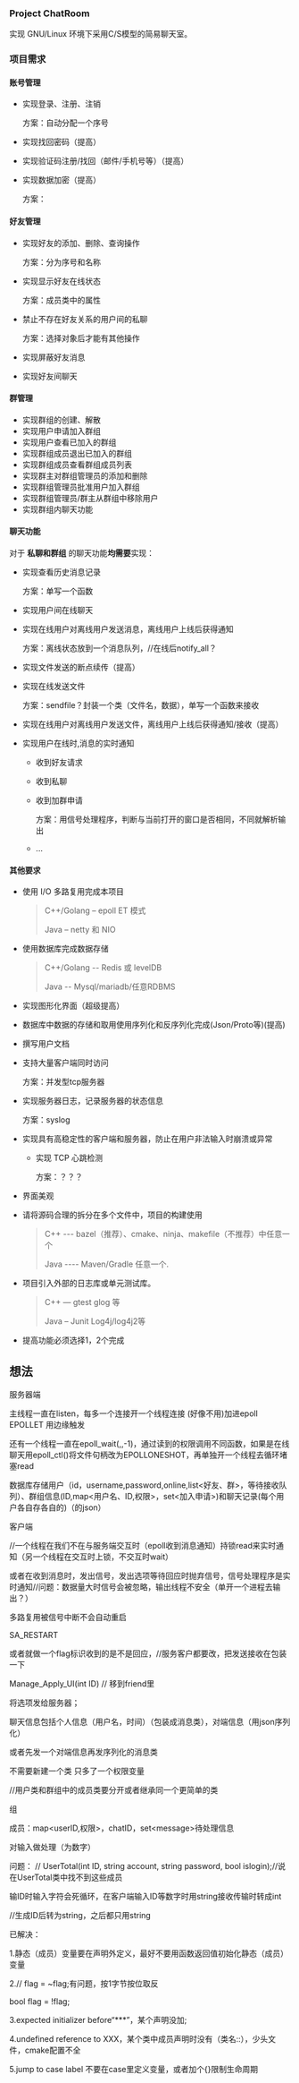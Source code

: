 ### Project ChatRoom


实现 GNU/Linux 环境下采用C/S模型的简易聊天室。


### 项目需求

#### 账号管理

- 实现登录、注册、注销

  方案：自动分配一个序号

- 实现找回密码（提高）

- 实现验证码注册/找回（邮件/手机号等）（提高）

- 实现数据加密（提高）

  方案：

#### 好友管理

- 实现好友的添加、删除、查询操作

  方案：分为序号和名称

- 实现显示好友在线状态

  方案：成员类中的属性

- 禁止不存在好友关系的用户间的私聊

  方案：选择对象后才能有其他操作

- 实现屏蔽好友消息

- 实现好友间聊天

  


#### 群管理

- 实现群组的创建、解散
- 实现用户申请加入群组
- 实现用户查看已加入的群组
- 实现群组成员退出已加入的群组
- 实现群组成员查看群组成员列表
- 实现群主对群组管理员的添加和删除
- 实现群组管理员批准用户加入群组
- 实现群组管理员/群主从群组中移除用户
- 实现群组内聊天功能

#### 聊天功能

对于 **私聊和群组** 的聊天功能**均需要**实现：

- 实现查看历史消息记录

  方案：单写一个函数

- 实现用户间在线聊天

- 实现在线用户对离线用户发送消息，离线用户上线后获得通知

  方案：离线状态放到一个消息队列，//在线后notify_all？

  

- 实现文件发送的断点续传（提高）

- 实现在线发送文件

  方案：sendfile？封装一个类（文件名，数据），单写一个函数来接收

- 实现在线用户对离线用户发送文件，离线用户上线后获得通知/接收（提高）

- 实现用户在线时,消息的实时通知
	- 收到好友请求
	
	- 收到私聊
	
	- 收到加群申请
	
	  方案：用信号处理程序，判断与当前打开的窗口是否相同，不同就解析输出
	
  - ...

#### 其他要求

- 使用 I/O 多路复用完成本项目

     > C++/Golang – epoll ET 模式
     >
     > Java – netty 和 NIO 

- 使用数据库完成数据存储

  > C++/Golang --  Redis 或 levelDB
  >
  > Java -- Mysql/mariadb/任意RDBMS

- 实现图形化界面（超级提高）

- 数据库中数据的存储和取用使用序列化和反序列化完成(Json/Proto等)(提高)

- 撰写用户文档

- 支持大量客户端同时访问

     方案：并发型tcp服务器

- 实现服务器日志，记录服务器的状态信息

     方案：syslog

- 实现具有高稳定性的客户端和服务器，防止在用户非法输入时崩溃或异常
  - 实现 TCP 心跳检测

    方案：？？？

- 界面美观

- 请将源码合理的拆分在多个文件中，项目的构建使用 
		
	> C++   ---  bazel（推荐）、cmake、ninja、makefile（不推荐）中任意一个
	>
	> Java  ---- Maven/Gradle 任意一个.
	
- 项目引入外部的日志库或单元测试库。

   > C++  — gtest glog 等
   >
   > Java – Junit Log4j/log4j2等

- 提高功能必须选择1，2个完成



## 想法

服务器端

主线程一直在listen，每多一个连接开一个线程连接 (好像不用)加进epoll EPOLLET 用边缘触发

还有一个线程一直在epoll_wait(,,-1)，通过读到的权限调用不同函数，如果是在线聊天用epoll_ctl()将文件句柄改为EPOLLONESHOT，再单独开一个线程去循环堵塞read



数据库存储用户（id，username,password,online,list<好友、群>，等待接收队列）、群组信息(ID,map<用户名、ID,权限>，set<加入申请>)和聊天记录(每个用户各自存各自的)（的json）



客户端

//一个线程在我们不在与服务端交互时（epoll收到消息通知）持锁read来实时通知（另一个线程在交互时上锁，不交互时wait）

或者在收到消息时，发出信号，发出选项等待回应时抛弃信号，信号处理程序是实时通知//问题：数据量大时信号会被忽略，输出线程不安全（单开一个进程去输出？）

多路复用被信号中断不会自动重启

SA_RESTART  

或者就做一个flag标识收到的是不是回应，//服务客户都要改，把发送接收在包装一下



Manage_Apply_UI(int ID) // 移到friend里



将选项发给服务器；

聊天信息包括个人信息（用户名，时间）（包装成消息类），对端信息（用json序列化）

或者先发一个对端信息再发序列化的消息类



不需要新建一个类 只多了一个权限变量

//用户类和群组中的成员类要分开或者继承同一个更简单的类



组

成员：map<userID,权限>，chatID，set<message\>待处理信息



对输入做处理（为数字）



问题： // UserTotal(int ID, string account, string password, bool islogin);//说在UserTotal类中找不到这些成员

输ID时输入字符会死循环，在客户端输入ID等数字时用string接收传输时转成int

//生成ID后转为string，之后都只用string

已解决：

1.静态（成员）变量要在声明外定义，最好不要用函数返回值初始化静态（成员）变量

2.// flag = ~flag;有问题，按1字节按位取反

bool flag = !flag;

3.expected initializer before“***”，某个声明没加; 

4.undefined reference to XXX，某个类中成员声明时没有（类名::），少头文件，cmake配置不全

5.jump to case label 不要在case里定义变量，或者加个{}限制生命周期

